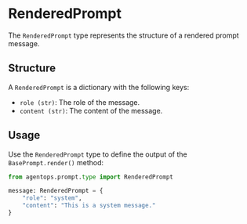 # RenderedPrompt

The `RenderedPrompt` type represents the structure of a rendered prompt message.

## Structure

A `RenderedPrompt` is a dictionary with the following keys:

- `role (str)`: The role of the message.
- `content (str)`: The content of the message.

## Usage

Use the `RenderedPrompt` type to define the output of the `BasePrompt.render()` method:

```python
from agentops.prompt.type import RenderedPrompt

message: RenderedPrompt = {
    "role": "system",
    "content": "This is a system message."
}
```
